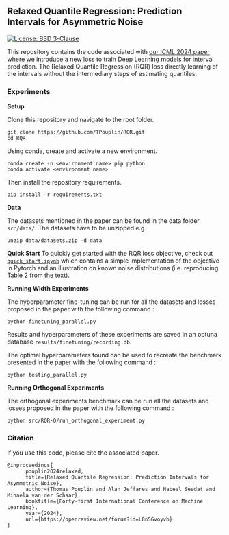 ## Relaxed Quantile Regression: Prediction Intervals for Asymmetric Noise

[![License: BSD 3-Clause](https://img.shields.io/badge/License-BSD-blue.svg)](https://github.com/TPouplin/RQR/blob/main/LICENSE)


This repository contains the code associated with [our ICML 2024 paper](https://openreview.net/forum?id=L8nSGvoyvb) where we introduce a new loss to train Deep Learning models for interval prediction. The Relaxed Quantile Regression (RQR) loss directly learning of the intervals without the intermediary steps of estimating quantiles.

### Experiments
**Setup**

Clone this repository and navigate to the root folder.
```
git clone https://github.com/TPouplin/RQR.git
cd RQR
```
Using conda, create and activate a new environment. 
```
conda create -n <environment name> pip python
conda activate <environment name>
```
Then install the repository requirements.
```
pip install -r requirements.txt
```

**Data**

The datasets mentioned in the paper can be found in the data folder `src/data/`.
The datasets have to be unzipped e.g.
```
unzip data/datasets.zip -d data
```

**Quick Start**
To quickly get started with the RQR loss objective, check out [`quick_start.ipynb`](https://github.com/TPouplin/RQR/blob/main/quick_start.ipynb) which contains a simple implementation of the objective in Pytorch and an illustration on known noise distributions (i.e. reproducing Table 2 from the text).


**Running Width Experiments**

The hyperparameter fine-tuning can be run for all the datasets and losses proposed in the paper with the following command : 

```python finetuning_parallel.py```

Results and hyperparameters of these experiments are saved in an optuna database `results/finetuning/recording.db`.

The optimal hyperparameters found can be used to recreate the benchmark presented in the paper with the following command : 

```python testing_parallel.py```

**Running Orthogonal Experiments**

The orthogonal experiments benchmark can be run all the datasets and losses proposed in the paper with the following command : 

```python src/RQR-O/run_orthogonal_experiment.py```


### Citation
If you use this code, please cite the associated paper.
```
@inproceedings{
      pouplin2024relaxed,
      title={Relaxed Quantile Regression: Prediction Intervals for Asymmetric Noise},
      author={Thomas Pouplin and Alan Jeffares and Nabeel Seedat and Mihaela van der Schaar},
      booktitle={Forty-first International Conference on Machine Learning},
      year={2024},
      url={https://openreview.net/forum?id=L8nSGvoyvb}
}
```
